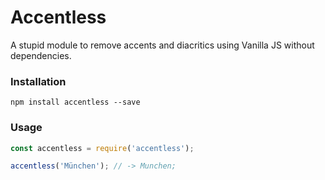 # Accentless

A stupid module to remove accents and diacritics using Vanilla JS without dependencies.

### Installation

```shell
npm install accentless --save
```

### Usage

```javascript
const accentless = require('accentless');

accentless('München'); // -> Munchen;
```
